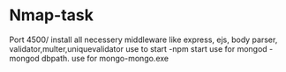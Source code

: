 # Nmap-task
Port 4500/
install all necessery middleware like  express, ejs, body parser, validator,multer,uniquevalidator
use to start -npm start
use for mongod -mongod dbpath.
use for mongo-mongo.exe

